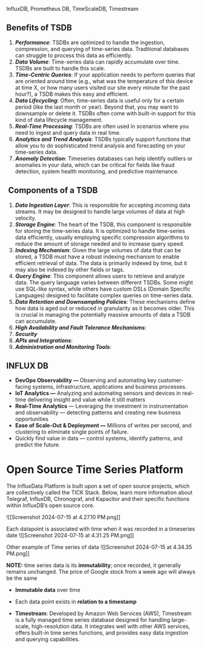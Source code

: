 InfluxDB, Prometheus DB, TimeScaleDB, Timestream



## Benefits of TSDB

1. **_Performance_**: TSDBs are optimized to handle the ingestion, compression, and querying of time-series data. Traditional databases can struggle to process this data as efficiently.
2. **_Data Volume_**: Time-series data can rapidly accumulate over time. TSDBs are built to handle this scale.
3. **_Time-Centric Queries_**: If your application needs to perform queries that are oriented around time (e.g., what was the temperature of this device at time X, or how many users visited our site every minute for the past hour?), a TSDB makes this easy and efficient.
4. **_Data Lifecycling_**: Often, time-series data is useful only for a certain period (like the last month or year). Beyond that, you may want to downsample or delete it. TSDBs often come with built-in support for this kind of data lifecycle management.
5. **_Real-Time Processing_**: TSDBs are often used in scenarios where you need to ingest and query data in real time.
6. **_Analytics and Trend Analysis_**: TSDBs typically support functions that allow you to do sophisticated trend analysis and forecasting on your time-series data.
7. **_Anomaly Detection_**: Timeseries databases can help identify outliers or anomalies in your data, which can be critical for fields like fraud detection, system health monitoring, and predictive maintenance.

##  Components of a TSDB

1. **_Data Ingestion Layer_**: This is responsible for accepting incoming data streams. It may be designed to handle large volumes of data at high velocity.
2. **_Storage Engine_**: The heart of the TSDB, this component is responsible for storing the time-series data. It is optimized to handle time-series data efficiently, usually employing specific compression algorithms to reduce the amount of storage needed and to increase query speed.
3. **_Indexing Mechanism_**: Given the large volumes of data that can be stored, a TSDB must have a robust indexing mechanism to enable efficient retrieval of data. The data is primarily indexed by time, but it may also be indexed by other fields or tags.
4. **_Query Engine_**: This component allows users to retrieve and analyze data. The query language varies between different TSDBs. Some might use SQL-like syntax, while others have custom DSLs (Domain Specific Languages) designed to facilitate complex queries on time-series data.
5. **_Data Retention and Downsampling Policies_**: These mechanisms define how data is aged out or reduced in granularity as it becomes older. This is crucial in managing the potentially massive amounts of data a TSDB can accumulate.
6. **_High Availability and Fault Tolerance Mechanisms_**:
7. **_Security_**
8. **_APIs and Integrations_**:
9. **_Administration and Monitoring Tools_**:



## INFLUX DB

- **DevOps Observability —** Observing and automating key customer-facing systems, infrastructure, applications and business processes.
- **IoT Analytics —** Analyzing and automating sensors and devices in real-time delivering insight and value while it still matters
- **Real-Time Analytics** — Leveraging the investment in instrumentation and observability — detecting patterns and creating new business opportunities
- **Ease of Scale-Out & Deployment —** Millions of writes per second, and clustering to eliminate single points of failure.
- Quickly find value in data — control systems, identify patterns, and predict the future.

# Open Source Time Series Platform

The InfluxData Platform is built upon a set of open source projects, which are collectively called the TICK Stack. Below, learn more information about Telegraf, InfluxDB, Chronograf, and Kapacitor and their specific functions within InfluxDB’s open source core.

![[Screenshot 2024-07-15 at 4.27.10 PM.png]]

Each datapoint is associated with time when it was recorded in a timeseries date
![[Screenshot 2024-07-15 at 4.31.25 PM.png]]

Other example of Time series of data
![[Screenshot 2024-07-15 at 4.34.35 PM.png]]

**NOTE:** 
time series data is its **immutability**; once recorded, it generally remains unchanged. The price of Google stock from a week ago will always be the same
- **Immutable data** over time
- Each data point exists in **relation to a timestamp**

- **Timestream**: Developed by Amazon Web Services (AWS), Timestream is a fully managed time series database designed for handling large-scale, high-resolution data. It integrates well with other AWS services, offers built-in time series functions, and provides easy data ingestion and querying capabilities.